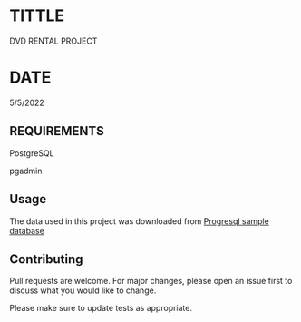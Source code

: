 # TITTLE

DVD RENTAL PROJECT
# DATE
5/5/2022

## REQUIREMENTS

PostgreSQL

pgadmin


## Usage

The data used in this project was downloaded from [Progresql sample database](http://www.postgresqltutorial.com/postgresql-sample-database/) 

## Contributing
Pull requests are welcome. For major changes, please open an issue first to discuss what you would like to change.

Please make sure to update tests as appropriate.
